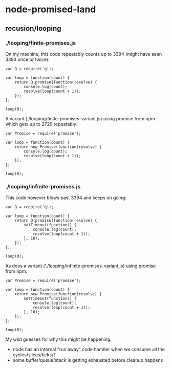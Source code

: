 # node-promised-land

## recusion/looping

### ./looping/finite-promises.js
On my machine, this code repeatably counts up to 3394 (might have seen 3393 once or twice):

    var Q = require('q');

    var loop = function(count) {
        return Q.promise(function(resolve) {
            console.log(count);
            resolve(loop(count + 1));
        });
    };

    loop(0);

A variant (./looping/finite-promises-variant.js) using promise from npm which gets up to
2729 repeatably:

    var Promise = require('promise');

    var loop = function(count) {
        return new Promise(function(resolve) {
            console.log(count);
            resolve(loop(count + 1));
        });
    };

    loop(0);

### ./looping/infinite-promises.js
This code however blows past 3394 and keeps on going:

    var Q = require('q');

    var loop = function(count) {
        return Q.promise(function(resolve) {
            setTimeout(function() {
                console.log(count);
                resolve(loop(count + 1));
            }, 10);
        });
    };

    loop(0);

As does a variant ('./looping/infinite-promises-variant.js) using promise from npm:

    var Promise = require('promise');

    var loop = function(count) {
        return new Promise(function(resolve) {
            setTimeout(function() {
                console.log(count);
                resolve(loop(count + 1));
            }, 10);
        });
    };

    loop(0);

My wild guesses for why this might be happening:
* node has an internal "run away" code handler when we consume all the cycles/slices/ticks/?
* some buffer/queue/stack is getting exhausted before cleanup happens
